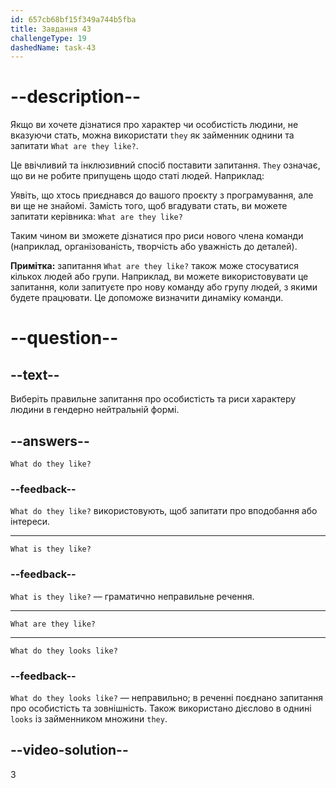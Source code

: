```yaml
---
id: 657cb68bf15f349a744b5fba
title: Завдання 43
challengeType: 19
dashedName: task-43
---
```


# --description--

Якщо ви хочете дізнатися про характер чи особистість людини, не вказуючи стать, можна використати `they` як займенник однини та запитати `What are they like?`.

Це ввічливий та інклюзивний спосіб поставити запитання. `They` означає, що ви не робите припущень щодо статі людей. Наприклад:

Уявіть, що хтось приєднався до вашого проєкту з програмування, але ви ще не знайомі. Замість того, щоб вгадувати стать, ви можете запитати керівника: `What are they like?`

Таким чином ви зможете дізнатися про риси нового члена команди (наприклад, організованість, творчість або уважність до деталей).

**Примітка:** запитання `What are they like?` також може стосуватися кількох людей або групи. Наприклад, ви можете використовувати це запитання, коли запитуєте про нову команду або групу людей, з якими будете працювати. Це допоможе визначити динаміку команди.

# --question--

## --text--

Виберіть правильне запитання про особистість та риси характеру людини в гендерно нейтральній формі.

## --answers--

`What do they like?`

### --feedback--

`What do they like?` використовують, щоб запитати про вподобання або інтереси.

---

`What is they like?`

### --feedback--

`What is they like?` — граматично неправильне речення.

---

`What are they like?`

---

`What do they looks like?`

### --feedback--

`What do they looks like?` — неправильно; в реченні поєднано запитання про особистість та зовнішність. Також використано дієслово в однині `looks` із займенником множини `they`.

## --video-solution--

3
